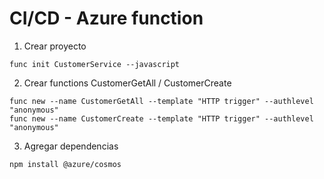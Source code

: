 # CI/CD - Azure function

1. Crear proyecto 

```script
func init CustomerService --javascript
```

2. Crear functions CustomerGetAll / CustomerCreate
```script
func new --name CustomerGetAll --template "HTTP trigger" --authlevel "anonymous"
func new --name CustomerCreate --template "HTTP trigger" --authlevel "anonymous"
```

3. Agregar dependencias
```script
npm install @azure/cosmos
```


